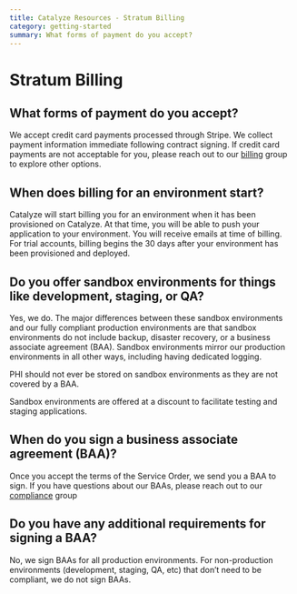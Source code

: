 ```yaml
---
title: Catalyze Resources - Stratum Billing
category: getting-started
summary: What forms of payment do you accept?
---
```


# Stratum Billing

## What forms of payment do you accept?
We accept credit card payments processed through Stripe. We collect payment information immediate following contract signing. If credit card payments are not acceptable for you, please reach out to our [billing](mailto:billing@catalyze.io) group to explore other options.

## When does billing for an environment start?

Catalyze will start billing you for an environment when it has been provisioned  on Catalyze. At that time, you will be able to push your application to your environment. You will receive emails at time of billing. For trial accounts, billing begins the 30 days after your environment has been provisioned and deployed.

## Do you offer sandbox environments for things like development, staging, or QA?
Yes, we do. The major differences between these sandbox environments and our fully compliant production environments are that sandbox environments do not include backup, disaster recovery, or a business associate agreement (BAA). Sandbox environments mirror our production environments in all other ways, including having dedicated logging.

PHI should not ever be stored on sandbox environments as they are not covered by a BAA.

Sandbox environments are offered at a discount to facilitate testing and staging applications.

## When do you sign a business associate agreement (BAA)?
Once you accept the terms of the Service Order, we send you a BAA to sign. If you have questions about our BAAs, please reach out to our [compliance](mailto:hipaa@catalyze.io) group

## Do you have any additional requirements for signing a BAA?

No, we sign BAAs for all production environments. For non-production environments (development, staging, QA, etc) that don’t need to be compliant, we do not sign BAAs.
